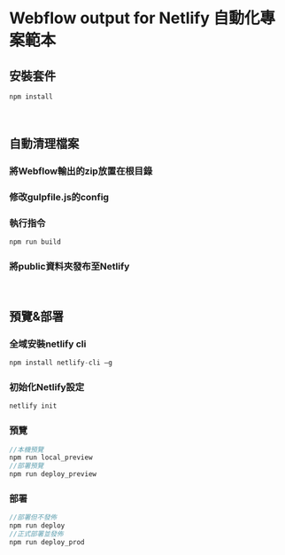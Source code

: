 # Webflow output for Netlify 自動化專案範本

## 安裝套件

```js
npm install
```
<br>

## 自動清理檔案

### 將Webflow輸出的zip放置在根目錄

### 修改gulpfile.js的config

### 執行指令

```js
npm run build
```

### 將public資料夾發布至Netlify

<br>

## 預覽&部署

### 全域安裝netlify cli

```js
npm install netlify-cli –g
```

### 初始化Netlify設定

```js
netlify init
```

### 預覽

```js
//本機預覽
npm run local_preview
//部署預覽
npm run deploy_preview
```

### 部署

```js
//部署但不發佈
npm run deploy
//正式部署並發佈
npm run deploy_prod
```